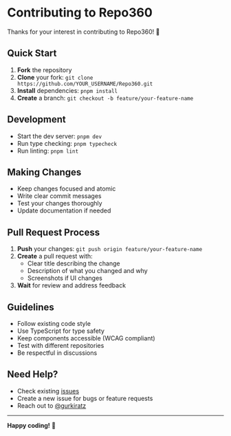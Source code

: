 # Contributing to Repo360

Thanks for your interest in contributing to Repo360! 🎉

## Quick Start

1. **Fork** the repository
2. **Clone** your fork: `git clone https://github.com/YOUR_USERNAME/Repo360.git`
3. **Install** dependencies: `pnpm install`
4. **Create** a branch: `git checkout -b feature/your-feature-name`

## Development

- Start the dev server: `pnpm dev`
- Run type checking: `pnpm typecheck`
- Run linting: `pnpm lint`

## Making Changes

- Keep changes focused and atomic
- Write clear commit messages
- Test your changes thoroughly
- Update documentation if needed

## Pull Request Process

1. **Push** your changes: `git push origin feature/your-feature-name`
2. **Create** a pull request with:
   - Clear title describing the change
   - Description of what you changed and why
   - Screenshots if UI changes
3. **Wait** for review and address feedback

## Guidelines

- Follow existing code style
- Use TypeScript for type safety
- Keep components accessible (WCAG compliant)
- Test with different repositories
- Be respectful in discussions

## Need Help?

- Check existing [issues](https://github.com/gurkiratz/Repo360/issues)
- Create a new issue for bugs or feature requests
- Reach out to [@gurkiratz](https://github.com/gurkiratz)

---

**Happy coding!** 🚀
